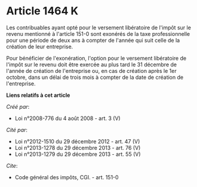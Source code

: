# Article 1464 K

Les contribuables ayant opté pour le versement libératoire de l'impôt sur le revenu mentionné à l'article 151-0 sont exonérés
de la taxe professionnelle pour une période de deux ans à compter de l'année qui suit celle de la création de leur
entreprise. 

Pour bénéficier de l'exonération, l'option pour le versement libératoire de l'impôt sur le revenu doit être exercée au plus
tard le 31 décembre de l'année de création de l'entreprise ou, en cas de création après le 1er octobre, dans un délai de
trois mois à compter de la date de création de l'entreprise.

**Liens relatifs à cet article**

_Créé par_:

  - Loi n°2008-776 du 4 août 2008 - art. 3 (V)

_Cité par_:

  - Loi n°2012-1510 du 29 décembre 2012 - art. 47 (V)
  - Loi n°2013-1278 du 29 décembre 2013 - art. 76 (V)
  - Loi n°2013-1279 du 29 décembre 2013 - art. 55 (V)

_Cite_:

  - Code général des impôts, CGI. - art. 151-0
